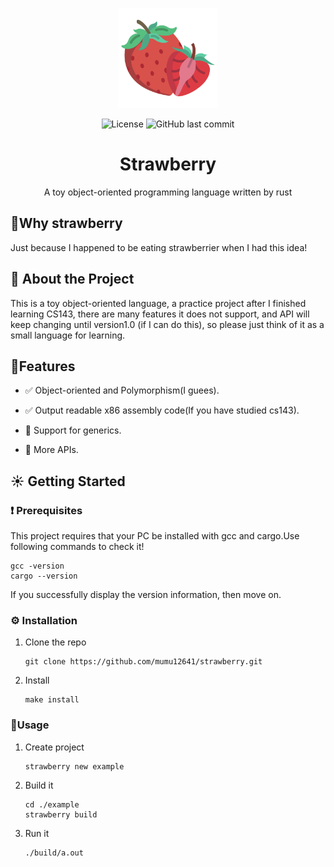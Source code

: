 <p align="center"> 
	<img src="asset/logo.png" width=160 height=160  >
</p>
<div align="center">
    <img alt="License" src="https://img.shields.io/github/license/mumu12641/strawberry?color=red&style=flat-square">
    <img alt="GitHub last commit" src="https://img.shields.io/github/last-commit/mumu12641/strawberry?color=red&style=flat-square">
<h1 align="center">
	Strawberry
</h1>
<p align="center">
  A toy object-oriented programming language written by rust
</p>
</div>

## 🍓Why strawberry

Just because I happened to be eating strawberrier when I had this idea!

## 🌟 About the Project

This is a toy object-oriented language, a practice project after I finished learning CS143, there are many features it does not support, and API will keep changing until version1.0 (if I can do this), so please just think of it as a small language for learning.

## 🎯Features
- :white_check_mark: Object-oriented and Polymorphism(I guees).

- :white_check_mark: Output readable x86 assembly code(If you have studied cs143).

- :construction: Support for generics.

- :construction: More APIs.


## ☀ Getting Started

### ❗️ Prerequisites

This project requires that your PC be installed with gcc and cargo.Use following commands to check it!

```
gcc -version
cargo --version
```

If you successfully display the version information, then move on.

### ⚙️ Installation

1. Clone the repo

   ```
   git clone https://github.com/mumu12641/strawberry.git
   ```

2. Install

   ```
   make install
   ```

### 👀Usage

1. Create project

   ```
   strawberry new example
   ```

2. Build it

   ```
   cd ./example
   strawberry build
   ```

3. Run it

   ```
   ./build/a.out
   ```

   
